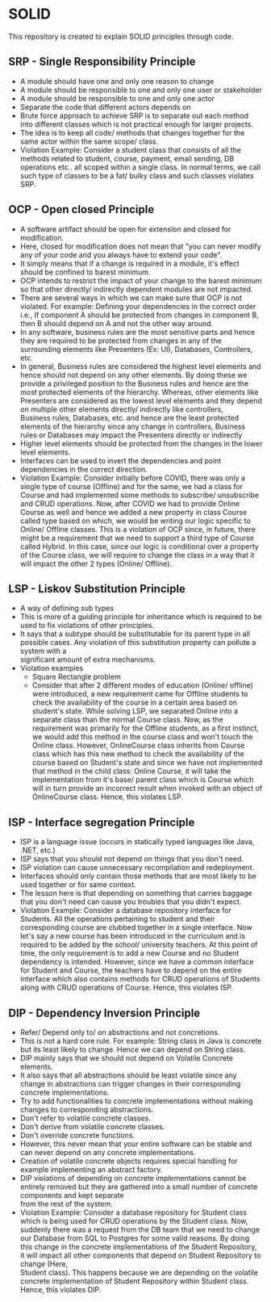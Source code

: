 # SOLID
This repository is created to explain SOLID principles through code.

## SRP - Single Responsibility Principle
- A module should have one and only one reason to change
- A module should be responsible to one and only one user or stakeholder
- A module should be responsible to one and only one actor
- Separate the code that different actors depends on
- Brute force approach to achieve SRP is to separate out each method into different classes which is not practical enough for larger projects.
- The idea is to keep all code/ methods that changes together for the same actor within the same scope/ class.
- Violation Example: Consider a student class that consists of all the methods related to student, course, payment, email sending, DB operations etc.. all scoped within a 
  single class. In normal terms, we call such type of classes to be a fat/ bulky class and such classes violates SRP.

## OCP - Open closed Principle
- A software artifact should be open for extension and closed for modification.
- Here, closed for modification does not mean that "you can never modify any of your code and you always have to extend your code".
- It simply means that if a change is required in a module, it's effect should be confined to barest minimum.
- OCP intends to restrict the impact of your change to the barest minimum so that other directly/ indirectly dependent modules are not impacted.
- There are several ways in which we can make sure that OCP is not violated.
  For example: Defining your dependencies in the correct order i.e.,
  If component A should be protected from changes in component B, then B should depend on A and not the other way around.
- In any software, business rules are the most sensitive parts and hence they are required to be protected from changes in any of the surrounding elements like Presenters
  (Ex: UI), Databases, Controllers, etc.
- In general, Business rules are considered the highest level elements and hence should not depend on any other elements. By doing these we provide a privileged position to 
  the Business rules and hence are the most protected elements of the hierarchy.
  Whereas, other elements like Presenters are considered as the lowest level elements and they depend on multiple other elements directly/ indirectly like controllers,     
  Business rules, Databases, etc. and hence are the least protected elements of the hierarchy since any change in controllers, Business rules or Databases may impact the 
  Presenters directly or indirectly
- Higher level elements should be protected from the changes in the lower level elements.
- Interfaces can be used to invert the dependencies and point dependencies in the correct direction.
- Violation Example: Consider initially before COVID, there was only a single type of course (Offline) and for the same, we had a class for Course and had implemented some 
  methods to subscribe/ unsubscribe and CRUD operations. Now, after COVID we had to provide Online Course as well and hence we added a new property in class Course called 
  type based on which, we would be writing our logic specific to Online/ Offline classes. 
  This is a violation of OCP since, in future, there might be a requirement that we need to support a third type of Course called Hybrid. In this case, since our logic is 
  conditional over a property of the Course class, we will require to change the class in a way that it will impact the other 2 types (Online/ Offline).

## LSP - Liskov Substitution Principle
- A way of defining sub types
- This is more of a guiding principle for inheritance which is required to be used to fix violations of other principles.
- It says that a subtype should be substitutable for its parent type in all possible cases. Any violation of this substitution property can pollute a system with a     
  significant amount of extra mechanisms.
- Violation examples
	- Square Rectangle problem
	- Consider that after 2 different modes of education (Online/ offline) were introduced, a new requirement came for Offline students to check the availability of the 
      course in a certain area based on student's state. While solving LSP, we separated Online into a separate class than the normal Course class. Now, as the requirement 
      was primarily for the Offline students, as a first instinct, we would add this method in the course class and won't touch the Online class. However, OnlineCourse class inherits from Course class which has this new 
      method to check the availability of the course based on Student's state and since we have not implemented that method in the child class: Online Course, it will take the implementation from it's base/ parent 
      class which is Course which will in turn provide an incorrect result when invoked with an object of OnlineCourse class. Hence, this violates LSP.

 ## ISP - Interface segregation Principle
 - ISP is a language issue (occurs in statically typed languages like Java, .NET, etc.)
 - ISP says that you should not depend on things that you don't need.
 - ISP violation can cause unnecessary recompilation and redeployment.
 - Interfaces should only contain those methods that are most likely to be used together or for same context.
 - The lesson here is that depending on something that carries baggage that you don't need can cause you troubles that you didn't expect.
 - Violation Example: Consider a database repository interface for Students. All the operations pertaining to student and their corresponding course are clubbed together in a single interface. Now let's say a new 
   course has been introduced in the curriculum and is required to be added by the school/ university teachers. At this point of time, the only requirement is to add a new Course and no Student dependency is 
   intended. However, since we have a common interface for Student and Course, the teachers have to depend on the entire interface which also contains methods for CRUD operations of Students along with CRUD 
   operations of Course. Hence, this violates ISP.

 ## DIP - Dependency Inversion Principle
 - Refer/ Depend only to/ on abstractions and not concretions.
 - This is not a hard core rule. For example: String class in Java is concrete but its least likely to change. Hence we can depend on String class.
 - DIP mainly says that we should not depend on Volatile Concrete elements.
 - It also says that all abstractions should be least volatile since any change in abstractions can trigger changes in their corresponding concrete implementations.
 - Try to add functionalities to concrete implementations without making changes to corresponding abstractions.
 - Don't refer to volatile concrete classes.
 - Don't derive from volatile concrete classes.
 - Don't override concrete functions.
 - However, this never mean that your entire software can be stable and can never depend on any concrete implementations.
 - Creation of volatile concrete objects requires special handling for example implementing an abstract factory.
 - DIP violations of depending on concrete implementations cannot be entirely removed but they are gathered into a small number of concrete components and kept separate     
   from the rest of the system.
 - Violation Example: Consider a database repository for Student class which is being used for CRUD operations by the Student class. Now, suddenly there was a request from the DB team that we need to change our Database 
   from SQL to Postgres for some valid reasons. By doing this change in the concrete implementations of the Student Repository, it will impact all other components that depend on Student Repository to change (Here,   
   Student class). This happens because we are depending on the volatile concrete implementation of Student Repository within Student class. Hence, this violates DIP. 
